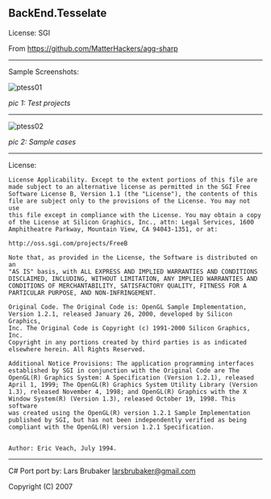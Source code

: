 BackEnd.Tesselate
---

License: SGI

From  https://github.com/MatterHackers/agg-sharp
 
---

Sample Screenshots:

![ptess01](https://user-images.githubusercontent.com/7447159/41099152-d8eae840-6a87-11e8-8c2e-917856c95feb.png)

_pic 1: Test projects_

---

![ptess02](https://user-images.githubusercontent.com/7447159/41099151-d8a4881e-6a87-11e8-9cb0-10c408624df6.png)

_pic 2: Sample cases_




---

License:

	License Applicability. Except to the extent portions of this file are
	made subject to an alternative license as permitted in the SGI Free
	Software License B, Version 1.1 (the "License"), the contents of this
	file are subject only to the provisions of the License. You may not use
	this file except in compliance with the License. You may obtain a copy
	of the License at Silicon Graphics, Inc., attn: Legal Services, 1600
	Amphitheatre Parkway, Mountain View, CA 94043-1351, or at:

	http://oss.sgi.com/projects/FreeB

	Note that, as provided in the License, the Software is distributed on an
	"AS IS" basis, with ALL EXPRESS AND IMPLIED WARRANTIES AND CONDITIONS
	DISCLAIMED, INCLUDING, WITHOUT LIMITATION, ANY IMPLIED WARRANTIES AND
	CONDITIONS OF MERCHANTABILITY, SATISFACTORY QUALITY, FITNESS FOR A
	PARTICULAR PURPOSE, AND NON-INFRINGEMENT.

	Original Code. The Original Code is: OpenGL Sample Implementation,
	Version 1.2.1, released January 26, 2000, developed by Silicon Graphics,
	Inc. The Original Code is Copyright (c) 1991-2000 Silicon Graphics, Inc.
	Copyright in any portions created by third parties is as indicated
	elsewhere herein. All Rights Reserved.

	Additional Notice Provisions: The application programming interfaces
	established by SGI in conjunction with the Original Code are The
	OpenGL(R) Graphics System: A Specification (Version 1.2.1), released
	April 1, 1999; The OpenGL(R) Graphics System Utility Library (Version
	1.3), released November 4, 1998; and OpenGL(R) Graphics with the X
	Window System(R) (Version 1.3), released October 19, 1998. This software
	was created using the OpenGL(R) version 1.2.1 Sample Implementation
	published by SGI, but has not been independently verified as being
	compliant with the OpenGL(R) version 1.2.1 Specification.


	Author: Eric Veach, July 1994. 
 

---

C# Port port by: Lars Brubaker
                 larsbrubaker@gmail.com

Copyright (C) 2007



